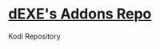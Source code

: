 # <a href="https://raw.githubusercontent.com/deklica/repo.dexe/master/repo/repository.dexe/repository.dexe-1.0.0.zip" target="_blank">dEXE's Addons Repo</a>
Kodi Repository
